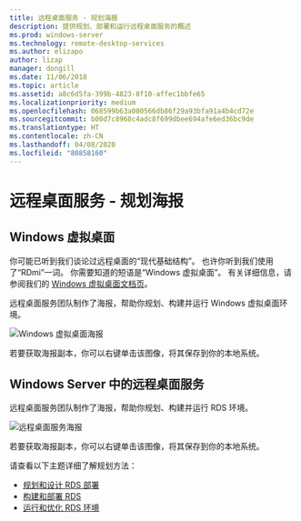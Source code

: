```yaml
---
title: 远程桌面服务 - 规划海报
description: 提供规划、部署和运行远程桌面服务的概述
ms.prod: windows-server
ms.technology: remote-desktop-services
ms.author: elizapo
author: lizap
manager: dongill
ms.date: 11/06/2018
ms.topic: article
ms.assetid: a8c6d5fa-399b-4823-8f10-affec1bbfe65
ms.localizationpriority: medium
ms.openlocfilehash: 068599b63a000566db86f29a93bfa91a4b4cd72e
ms.sourcegitcommit: b00d7c8968c4adc8f699dbee694afe6ed36bc9de
ms.translationtype: HT
ms.contentlocale: zh-CN
ms.lasthandoff: 04/08/2020
ms.locfileid: "80858160"
---
```

# <a name="remote-desktop-services---planning-poster"></a>远程桌面服务 - 规划海报

## <a name="windows-virtual-desktop"></a>Windows 虚拟桌面

你可能已听到我们谈论过远程桌面的“现代基础结构”。 也许你听到我们使用了“RDmi”一词。 你需要知道的短语是“Windows 虚拟桌面”。 有关详细信息，请参阅我们的 [Windows 虚拟桌面文档页](https://docs.microsoft.com/azure/virtual-desktop/)。

远程桌面服务团队制作了海报，帮助你规划、构建并运行 Windows 虚拟桌面环境。

![Windows 虚拟桌面海报](./media/wvd-poster-download.png)

若要获取海报副本，你可以右键单击该图像，将其保存到你的本地系统。

## <a name="remote-desktop-services-in-windows-server"></a>Windows Server 中的远程桌面服务

远程桌面服务团队制作了海报，帮助你规划、构建并运行 RDS 环境。

![远程桌面服务海报](./media/rds-poster-download.png)

若要获取海报副本，你可以右键单击该图像，将其保存到你的本地系统。

请查看以下主题详细了解规划方法：

- [规划和设计 RDS 部署](rds-plan-and-design.md)
- [构建和部署 RDS](rds-build-and-deploy.md)
- [运行和优化 RDS 环境](rds-run-and-tune.md)
